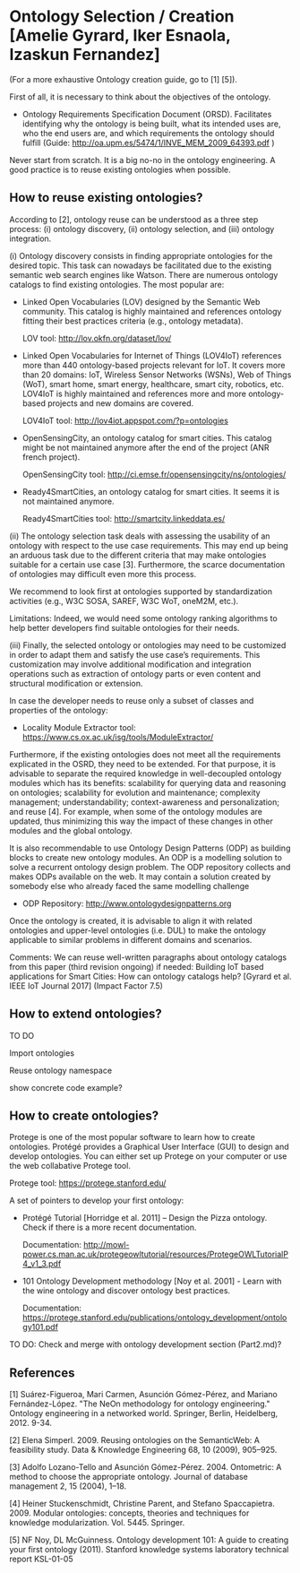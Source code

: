 # Ontology Selection / Creation [Amelie Gyrard, Iker Esnaola, Izaskun Fernandez]

(For a more exhaustive Ontology creation guide, go to [1] [5]).

First of all, it is necessary to think about the objectives of the ontology. 

- Ontology Requirements Specification Document (ORSD). Facilitates identifying why the ontology is being built, what its intended uses are, who the end users are, and which requirements the ontology should fulfill (Guide: http://oa.upm.es/5474/1/INVE_MEM_2009_64393.pdf )

Never start from scratch. It is a big no-no in the ontology engineering. A good practice is to reuse existing ontologies when possible.

## How to reuse existing ontologies?

According to [2], ontology reuse can be understood as a three step process: (i) ontology discovery, (ii) ontology selection, and (iii) ontology integration.

(i) Ontology discovery consists in finding appropriate ontologies for the desired topic. This task can nowadays be facilitated due to the existing semantic web search engines like Watson. There are numerous ontology catalogs to find existing ontologies. The most popular are:
- Linked Open Vocabularies (LOV) designed by the Semantic Web community. This catalog is highly maintained and references ontology fitting their best practices criteria (e.g., ontology metadata).
 
  LOV tool: http://lov.okfn.org/dataset/lov/

- Linked Open Vocabularies for Internet of Things (LOV4IoT) references more than 440 ontology-based projects relevant for IoT. It covers more than 20 domains: IoT, Wireless Sensor Networks (WSNs), Web of Things (WoT), smart home, smart energy, healthcare, smart city, robotics, etc. LOV4IoT is highly maintained and references more and more ontology-based projects and new domains are covered.
  
  LOV4IoT tool: http://lov4iot.appspot.com/?p=ontologies

- OpenSensingCity, an ontology catalog for smart cities. This catalog might be not maintained anymore after the end of the project (ANR french project).
  
  OpenSensingCity tool: http://ci.emse.fr/opensensingcity/ns/ontologies/

- Ready4SmartCities, an ontology catalog for smart cities. It seems it is not maintained anymore. 
  
  Ready4SmartCities tool: http://smartcity.linkeddata.es/

(ii) The ontology selection task deals with assessing the usability of an ontology with respect to the use case requirements. This may end up being an arduous task due to the different criteria that may make ontologies suitable for a certain use case [3]. Furthermore, the scarce documentation of ontologies may difficult even more this process.

We recommend to look first at ontologies supported by standardization activities (e.g., W3C SOSA, SAREF, W3C WoT, oneM2M, etc.).

Limitations: Indeed, we would need some ontology ranking algorithms to help better developers find suitable ontologies for their needs.

(iii) Finally, the selected ontology or ontologies may need to be customized in order to adapt them and satisfy the use case’s requirements. This customization may involve additional modification and integration operations such as extraction of ontology parts or even content and structural modification or extension.

In case the developer needs to reuse only a subset of classes and properties of the ontology:

- Locality Module Extractor tool: https://www.cs.ox.ac.uk/isg/tools/ModuleExtractor/ 

Furthermore, if the existing ontologies does not meet all the requirements explicated in the OSRD, they need to be extended. For that purpose, it is advisable to separate the required knowledge in well-decoupled ontology modules which has its benefits: scalability for querying data and reasoning on ontologies; scalability for evolution and maintenance; complexity management; understandability; context-awareness and personalization; and reuse [4]. For example, when some of the ontology modules are updated, thus minimizing this way the impact of these changes in other modules and the global ontology.

It is also recommendable to use Ontology Design Patterns (ODP) as building blocks to create new ontology modules. An ODP is a modelling solution to solve a recurrent ontology design problem. The ODP repository collects and makes ODPs available on the web. It may contain a solution created by somebody else who already faced the same modelling challenge 

- ODP Repository: http://www.ontologydesignpatterns.org 

Once the ontology is created, it is advisable to align it with related ontologies and upper-level ontologies (i.e. DUL) to make the ontology applicable to similar problems in different domains and scenarios.

Comments:
We can reuse well-written paragraphs about ontology catalogs from this paper (third revision ongoing) if needed: Building IoT based applications for Smart Cities: How can ontology catalogs help? [Gyrard et al. IEEE IoT Journal 2017] (Impact Factor 7.5)

## How to extend ontologies?
TO DO

Import ontologies

Reuse ontology namespace

show concrete code example?

## How to create ontologies?
Protege is one of the most popular software to learn how to create ontologies. Protégé provides a Graphical User Interface (GUI) to design and develop ontologies. You can either set up Protege on your computer or use the web collabative Protege tool.

Protege tool: https://protege.stanford.edu/

A set of pointers to develop your first ontology:
- Protégé Tutorial [Horridge et al. 2011] – Design the Pizza ontology. Check if there is a more recent documentation.
  
  Documentation: http://mowl-power.cs.man.ac.uk/protegeowltutorial/resources/ProtegeOWLTutorialP4_v1_3.pdf
  
- 101 Ontology Development methodology [Noy et al. 2001] - Learn with the wine ontology and discover ontology best practices.
  
  Documentation: https://protege.stanford.edu/publications/ontology_development/ontology101.pdf


TO DO: Check and merge with ontology development section (Part2.md)?

## References

[1] Suárez-Figueroa, Mari Carmen, Asunción Gómez-Pérez, and Mariano Fernández-López. "The NeOn methodology for ontology engineering." Ontology engineering in a networked world. Springer, Berlin, Heidelberg, 2012. 9-34.

[2] Elena Simperl. 2009. Reusing ontologies on the SemanticWeb: A feasibility study. Data & Knowledge Engineering 68, 10 (2009), 905–925.

[3] Adolfo Lozano-Tello and Asunción Gómez-Pérez. 2004. Ontometric: A method to choose the appropriate ontology. Journal of database management 2, 15 (2004), 1–18.

[4] Heiner Stuckenschmidt, Christine Parent, and Stefano Spaccapietra. 2009. Modular ontologies: concepts, theories and techniques for knowledge modularization. Vol. 5445. Springer.

[5] NF Noy, DL McGuinness. Ontology development 101: A guide to creating your first ontology (2011). Stanford knowledge systems laboratory technical report KSL-01-05
